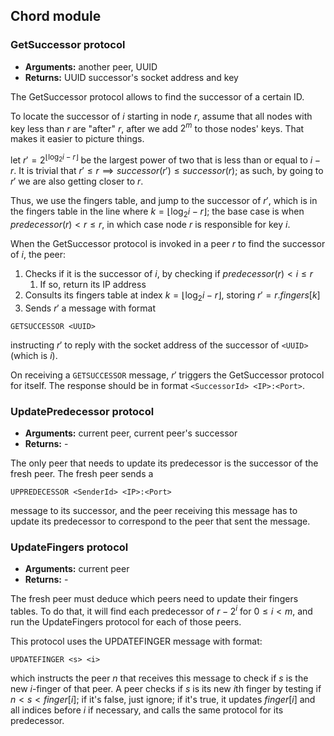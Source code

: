 ## Chord module

### GetSuccessor protocol

- **Arguments:** another peer, UUID
- **Returns:** UUID successor's socket address and key

The GetSuccessor protocol allows to find the successor of a certain ID.

To locate the successor of $i$ starting in node $r$, assume that all nodes with key less than $r$ are "after" $r$, after we add $2^m$ to those nodes' keys. That makes it easier to picture things.

let $r'=2^{\lfloor\log_2{i-r}\rfloor}$ be the largest power of two that is less than or equal to $i-r$. It is trivial that $r' ≤ r \implies successor(r') ≤ successor(r)$; as such, by going to $r'$ we are also getting closer to $r$.

Thus, we use the fingers table, and jump to the successor of $r'$, which is in the fingers table in the line where $k=\lfloor \log_2{i-r} \rfloor$; the base case is when $predecessor(r) < r ≤ r$, in which case node $r$ is responsible for key $i$.

When the GetSuccessor protocol is invoked in a peer $r$ to find the successor of $i$, the peer:
1. Checks if it is the successor of $i$, by checking if $predecessor(r) < i ≤ r$
   1. If so, return its IP address
2. Consults its fingers table at index $k = \lfloor \log_2{i-r} \rfloor$, storing $r' = r.fingers[k]$
3. Sends $r'$ a message with format

```
GETSUCCESSOR <UUID>
```

instructing $r'$ to reply with the socket address of the successor of `<UUID>` (which is $i$).

On receiving a `GETSUCCESSOR` message, $r'$ triggers the GetSuccessor protocol for itself. The response should be in format `<SuccessorId> <IP>:<Port>`.

### UpdatePredecessor protocol

- **Arguments:** current peer, current peer's successor
- **Returns:** -

The only peer that needs to update its predecessor is the successor of the fresh peer. The fresh peer sends a

```
UPPREDECESSOR <SenderId> <IP>:<Port>
```

message to its successor, and the peer receiving this message has to update its predecessor to correspond to the peer that sent the message.

### UpdateFingers protocol

- **Arguments:** current peer
- **Returns:** -

The fresh peer must deduce which peers need to update their fingers tables. To do that, it will find each predecessor of $r - 2^i$ for $0 ≤ i < m$, and run the UpdateFingers protocol for each of those peers.

This protocol uses the UPDATEFINGER message with format:

```
UPDATEFINGER <s> <i>
```

which instructs the peer $n$ that receives this message to check if $s$ is the new $i$-finger of that peer. A peer checks if $s$ is its new $i$th finger by testing if $n < s < finger[i]$; if it's false, just ignore; if it's true, it updates $finger[i]$ and all indices before $i$ if necessary, and calls the same protocol for its predecessor.
